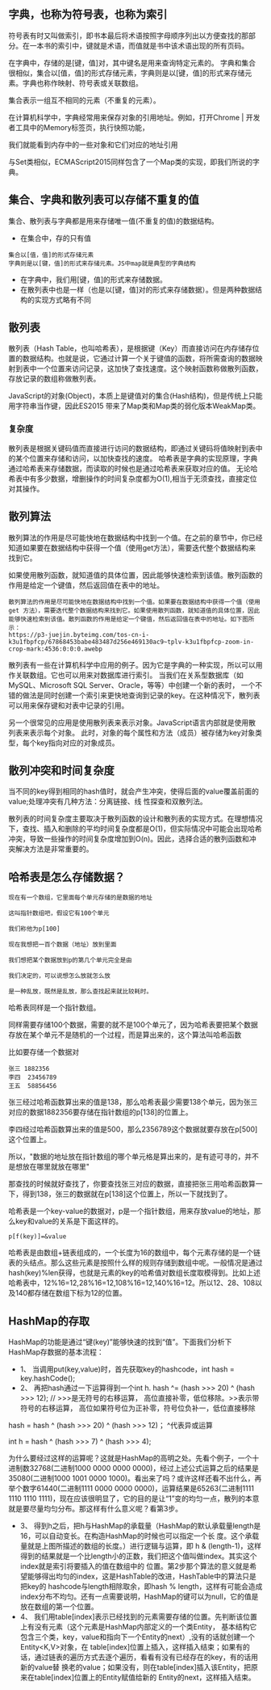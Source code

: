 ## 字典，也称为符号表，也称为索引
符号表有时又叫做索引，即书本最后将术语按照字母顺序列出以方便查找的那部分。在一本书的索引中，键就是术语，而值就是书中该术语出现的所有页码。

在字典中，存储的是[键，值]对，其中键名是用来查询特定元素的。
字典和集合很相似，集合以[值，值]的形式存储元素，字典则是以[键，值]的形式来存储元素。字典也称作映射、符号表或关联数组。

集合表示一组互不相同的元素（不重复的元素）。

在计算机科学中，字典经常用来保存对象的引用地址。例如，打开Chrome | 开发者工具中的Memory标签页，执行快照功能，

我们就能看到内存中的一些对象和它们对应的地址引用

与Set类相似，ECMAScript2015同样包含了一个Map类的实现，即我们所说的字典。


## 集合、字典和散列表可以存储不重复的值
集合、散列表与字典都是用来存储唯一值(不重复的值)的数据结构。
* 在集合中，存的只有值
```
集合以[值，值]的形式存储元素
字典则是以[键，值]的形式来存储元素。JS中map就是典型的字典结构
```
* 在字典中，我们用[键，值]的形式来存储数据。
* 在散列表中也是一样（也是以[键，值]对的形式来存储数据）。但是两种数据结构的实现方式略有不同

## 散列表
散列表（Hash Table，也叫哈希表），是根据键（Key）而直接访问在内存储存位置的数据结构。也就是说，它通过计算一个关于键值的函数，将所需查询的数据映射到表中一个位置来访问记录，这加快了查找速度。这个映射函数称做散列函数，存放记录的数组称做散列表。

JavaScript的对象(Object)，本质上是键值对的集合(Hash结构)，但是传统上只能用字符串当作键，因此ES2015 带来了Map类和Map类的弱化版本WeakMap类。

### 复杂度
散列表是根据关键码值而直接进行访问的数据结构，即通过关键码将值映射到表中的某个位置来存储和访问，以加快查找的速度。
哈希表是字典的实现原理，字典通过哈希表来存储数据，而读取的时候也是通过哈希表来获取对应的值。
无论哈希表中有多少数据，增删操作的时间复杂度都为O(1),相当于无须查找，直接定位对其操作。

## 散列算法
散列算法的作用是尽可能快地在数据结构中找到一个值。在之前的章节中，你已经知道如果要在数据结构中获得一个值（使用get方法），需要迭代整个数据结构来找到它。

如果使用散列函数，就知道值的具体位置，因此能够快速检索到该值。散列函数的作用是给定一个键值，然后返回值在表中的地址。
```
散列算法的作用是尽可能快地在数据结构中找到一个值。如果要在数据结构中获得一个值（使用get 方法），需要迭代整个数据结构来找到它。如果使用散列函数，就知道值的具体位置，因此能够快速检索到该值。散列函数的作用是给定一个键值，然后返回值在表中的地址。如下图所示：
https://p3-juejin.byteimg.com/tos-cn-i-k3u1fbpfcp/67868453babe483487d256e469130ac9~tplv-k3u1fbpfcp-zoom-in-crop-mark:4536:0:0:0.awebp
```

散列表有一些在计算机科学中应用的例子。因为它是字典的一种实现，所以可以用作关联数组。它也可以用来对数据库进行索引。
当我们在关系型数据库（如MySQL、Microsoft SQL Server、Oracle，等等）中创建一个新的表时，
一个不错的做法是同时创建一个索引来更快地查询到记录的key。在这种情况下，散列表可以用来保存键和对表中记录的引用。

另一个很常见的应用是使用散列表来表示对象。JavaScript语言内部就是使用散列表来表示每个对象。
此时，对象的每个属性和方法（成员）被存储为key对象类型，每个key指向对应的对象成员。

## 散列冲突和时间复杂度
当不同的key得到相同的hash值时，就会产生冲突，使得后面的value覆盖前面的value;处理冲突有几种方法：分离链接、线 性探查和双散列法。

散列表的时间复杂度主要取决于散列函数的设计和散列表的实现方式。在理想情况下，查找、插入和删除的平均时间复杂度都是O(1)，但实际情况中可能会出现哈希冲突，导致一些操作的时间复杂度增加到O(n)。因此，选择合适的散列函数和冲突解决方法是非常重要的。

## 哈希表是怎么存储数据？
```
现在有一个数组，它里面每个单元存储的是数据的地址

这叫指针数组吧，假设它有100个单元

我们称他为p[100]

现在我想把一百个数据（地址）放到里面

我们想把某个数据放到p的第几个单元完全是由

我们决定的，可以说想怎么放就怎么放

是一种乱放，既然是乱放，那么查找起来就比较耗时。
```

哈希表同样是一个指针数组。

同样需要存储100个数据，需要的就不是100个单元了，因为哈希表要把某个数据存放在某个单元不是随机的一个过程，而是算出来的，这个算法叫哈希函数

比如要存储一个数据对
```
张三 1882356
李四  23456789
王五  58856456
```
张三经过哈希函数算出来的值是138，那么哈希表最少需要138个单元，因为张三对应的数据1882356要存储在指针数组的p[138]的位置上。

李四经过哈希函数算出来的值是500，那么2356789这个数据就要存放在p[500]这个位置上。

所以，"数据的地址放在指针数组的哪个单元格是算出来的，是有迹可寻的，并不是想放在哪里就放在哪里"

那查找的时候就好查找了，你要查找张三对应的数据，直接把张三用哈希函数算一下，得到138，张三的数据就在p[138]这个位置上，所以一下就找到了。

哈希表是一个key-value的数据对，p是一个指针数组，用来存放value的地址，那么key和value的关系是下面这样的。
```
p[f(key)]=&value
```

哈希表是由数组+链表组成的，一个长度为16的数组中，每个元素存储的是一个链表的头结点。那么这些元素是按照什么样的规则存储到数组中呢。一般情况是通过hash(key)%len获得，也就是元素的key的哈希值对数组长度取模得到。比如上述哈希表中，12%16=12,28%16=12,108%16=12,140%16=12。所以12、28、108以及140都存储在数组下标为12的位置。

## HashMap的存取
HashMap的功能是通过“键(key)”能够快速的找到“值”。下面我们分析下HashMap存数据的基本流程：
* 1、 当调用put(key,value)时，首先获取key的hashcode，int hash = key.hashCode();
* 2、 再把hash通过一下运算得到一个int h.
hash ^= (hash >>> 20) ^ (hash >>> 12);  // >>>是无符号的右移运算， 高位直接补零，低位移除。>>表示带符号的右移运算， 高位如果符号位为正补零，符号位负补一，低位直接移除

hash = hash ^ (hash >>> 20) ^ (hash >>> 12)； ^代表异或运算

int h = hash ^ (hash >>> 7) ^ (hash >>> 4);

为什么要经过这样的运算呢？这就是HashMap的高明之处。先看个例子，一个十进制数32768(二进制1000 0000 0000 0000)，经过上述公式运算之后的结果是35080(二进制1000 1001 0000 1000)。看出来了吗？或许这样还看不出什么，再举个数字61440(二进制1111 0000 0000 0000)，运算结果是65263(二进制1111 1110 1110 1111)，现在应该很明显了，它的目的是让“1”变的均匀一点，散列的本意就是要尽量均匀分布。那这样有什么意义呢？看第3步。
* 3、 得到h之后，把h与HashMap的承载量（HashMap的默认承载量length是16，可以自动变长。在构造HashMap的时候也可以指定一个长 度。这个承载量就是上图所描述的数组的长度。）进行逻辑与运算，即 h & (length-1)，这样得到的结果就是一个比length小的正数，我们把这个值叫做index。其实这个index就是索引将要插入的值在数组中的 位置。第2步那个算法的意义就是希望能够得出均匀的index，这是HashTable的改进，HashTable中的算法只是把key的 hashcode与length相除取余，即hash % length，这样有可能会造成index分布不均匀。还有一点需要说明，HashMap的键可以为null，它的值是放在数组的第一个位置。
* 4、 我们用table[index]表示已经找到的元素需要存储的位置。先判断该位置上有没有元素（这个元素是HashMap内部定义的一个类Entity， 基本结构它包含三个类，key，value和指向下一个Entity的next）,没有的话就创建一个Entity<K,V>对象，在 table[index]位置上插入，这样插入结束；如果有的话，通过链表的遍历方式去逐个遍历，看看有没有已经存在的key，有的话用新的value替 换老的value；如果没有，则在table[index]插入该Entity，把原来在table[index]位置上的Entity赋值给新的 Entity的next，这样插入结束。

